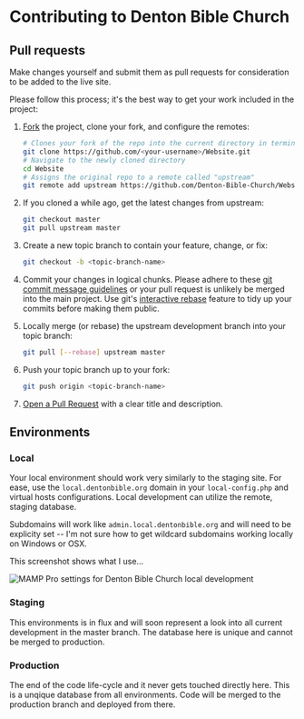# Contributing to Denton Bible Church

## Pull requests

Make changes yourself and submit them as pull requests for consideration to be
added to the live site.

Please follow this process; it's the best way to get your work included in the
project:

1. [Fork](http://help.github.com/fork-a-repo/) the project, clone your fork,
   and configure the remotes:

   ```bash
   # Clones your fork of the repo into the current directory in terminal
   git clone https://github.com/<your-username>/Website.git
   # Navigate to the newly cloned directory
   cd Website
   # Assigns the original repo to a remote called "upstream"
   git remote add upstream https://github.com/Denton-Bible-Church/Website.git
   ```

2. If you cloned a while ago, get the latest changes from upstream:

   ```bash
   git checkout master
   git pull upstream master
   ```

3. Create a new topic branch to contain your feature, change, or fix:

   ```bash
   git checkout -b <topic-branch-name>
   ```

4. Commit your changes in logical chunks. Please adhere to these [git commit
   message
   guidelines](http://tbaggery.com/2008/04/19/a-note-about-git-commit-messages.html)
   or your pull request is unlikely be merged into the main project. Use git's
   [interactive rebase](https://help.github.com/articles/interactive-rebase)
   feature to tidy up your commits before making them public.

5. Locally merge (or rebase) the upstream development branch into your topic branch:

   ```bash
   git pull [--rebase] upstream master
   ```

6. Push your topic branch up to your fork:

   ```bash
   git push origin <topic-branch-name>
   ```

10. [Open a Pull Request](http://help.github.com/send-pull-requests/) with a
    clear title and description.

## Environments

### Local

Your local environment should work very similarly to the staging site. For ease, use
the `local.dentonbible.org` domain in your `local-config.php` and virtual hosts
configurations. Local development can utilize the remote, staging database.

Subdomains will work like `admin.local.dentonbible.org` and will need to be explicity
set -- I'm not sure how to get wildcard subdomains working locally on Windows or OSX.

This screenshot shows what I use...

![MAMP Pro settings for Denton Bible Church local development](http://i.imgur.com/FSa1fB6.png "MAMP Pro settings for Denton Bible Church local development")

### Staging

This environments is in flux and will soon represent a look into all current
development in the master branch. The database here is unique and cannot be merged
to production.

### Production

The end of the code life-cycle and it never gets touched directly here. This is a
unqique database from all environments. Code will be merged to the production branch
and deployed from there.